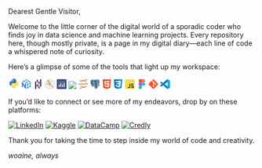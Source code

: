 Dearest Gentle Visitor,

Welcome to the little corner of the digital world of a sporadic coder who finds joy in data science and machine learning projects. Every repository here, though mostly private, is a page in my digital diary—each line of code a whispered note of curiosity.

Here’s a glimpse of some of the tools that light up my workspace:

<p>
<img width="23px" src="https://raw.githubusercontent.com/devicons/devicon/master/icons/python/python-original.svg" /> 
<img width="20px" src="https://raw.githubusercontent.com/devicons/devicon/master/icons/numpy/numpy-original.svg" /> 
<img width="20px" src="https://raw.githubusercontent.com/devicons/devicon/master/icons/pandas/pandas-original.svg" />
<img width="20px" src="https://raw.githubusercontent.com/devicons/devicon/master/icons/matplotlib/matplotlib-original.svg" /> 
<img width="20px" src="https://raw.githubusercontent.com/devicons/devicon/master/icons/plotly/plotly-original.svg" /> 
<img width="45px" src="https://upload.wikimedia.org/wikipedia/commons/0/05/Scikit_learn_logo_small.svg" /> 
<img width="20px" src="https://raw.githubusercontent.com/devicons/devicon/master/icons/jupyter/jupyter-original-wordmark.svg" /> 
<img width="20px" src="https://raw.githubusercontent.com/devicons/devicon/master/icons/postgresql/postgresql-original.svg" />
<img width="20px" src="https://raw.githubusercontent.com/devicons/devicon/master/icons/html5/html5-original.svg" /> 
<img width="20px" src="https://raw.githubusercontent.com/devicons/devicon/master/icons/css3/css3-original.svg" /> 
<img width="20px" src="https://raw.githubusercontent.com/devicons/devicon/master/icons/javascript/javascript-original.svg" /> 
<img width="20px" src="https://github.com/devicons/devicon/blob/master/icons/figma/figma-original.svg" /> 
<img width="20px" src="https://github.com/devicons/devicon/blob/master/icons/git/git-original.svg" /> 
<img width="20px" src="https://raw.githubusercontent.com/devicons/devicon/master/icons/vscode/vscode-original.svg" />   
</p>

If you’d like to connect or see more of my endeavors, drop by on these platforms:

<p>
<a href="https://www.linkedin.com/in/ejoyaine/" target="_blank"><img alt="LinkedIn" src="https://img.shields.io/badge/LinkedIn-%230366c3.svg?style=flat-square&logo=linkedin&logoColor=white&logoWidth=20" /></a> 
<a href="https://www.kaggle.com/woaine" target="_blank"><img alt="Kaggle" src="https://img.shields.io/badge/Kaggle-%2320beff.svg?style=flat-square&logo=kaggle&logoColor=white&logoWidth=20" /></a>
<a href="https://www.datacamp.com/portfolio/ejoyaine" target="_blank"><img alt="DataCamp" src="https://img.shields.io/badge/DataCamp-%129e00.svg?style=flat-square&logo=datacamp&logoColor=white&logoWidth=20" /></a>
<a href="https://www.credly.com/users/ejoyaine" target="_blank"><img alt="Credly" src="https://img.shields.io/badge/Credly-%23fc720e.svg?style=flat-square&logo=credly&logoColor=white&logoWidth=20" /></a> 
</p>

Thank you for taking the time to step inside my world of code and creativity.

_woaine, always_
